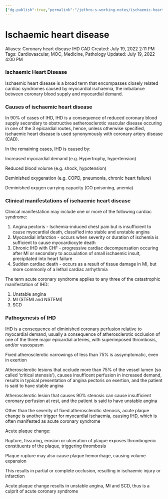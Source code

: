 ```yaml
---
{"dg-publish":true,"permalink":"/jethro-s-working-notes/ischaemic-heart-disease/","dgPassFrontmatter":true}
---
```



# Ischaemic heart disease

Aliases: Coronary heart disease
IHD
CAD
Created: July 19, 2022 2:11 PM
Tags: Cardiovascular, MOC, Medicine, Pathology
Updated: July 19, 2022 4:00 PM

### Ischaemic Heart Disease

Ischaemic heart disease is a broad term that encompasses closely related cardiac syndromes caused by myocardial ischaemia, the imbalance between coronary blood supply and myocardial demand.

### Causes of ischaemic heart disease

In 90% of cases of IHD, IHD is a consequence of reduced coronary blood supply secondary to obstructive aetherosclerotic vascular disease occuring in one of the 3 epicardial routes, hence, unless otherwise specified, ischaemic heart disease is used synonymously with coronary artery disease (CAD).

In the remaining cases, IHD is caused by:

Increased myocardial demand (e.g. Hypertrophy, hypertension)

Reduced blood volume (e.g. shock, hypotension)

Deminished oxygenation (e.g. COPD, pneumonia, chronic heart failure)

Deminished oxygen carrying capacity (CO poisoning, anemia)

### Clinical manifestations of ischaemic heart disease

Clinical manifestation may include one or more of the following cardiac syndrome:

1. Angina pectoris - Ischemia-induced chest pain but is insufficient to cause myocardial death, classified into stable and unstable angina
2. Myocardial infarction - occurs when severity or duration of ischemia is sufficient to cause myocardiocyte death
3. Chronic IHD with CHF - progressive cardiac decompensation occuring after MI or secondary to accuulation of small ischaemic insult, precipitated into heart failure
4. Sudden cardiac death - occurs as a result of tissue damage in MI, but more commonly of a lethal cardiac arrhythmia

The term acute coronary syndrome applies to any three of the catastrophic manifestation of IHD:

1. Unstable angina
2. MI (STEMI and NSTEMI)
3. SCD

### Pathogenesis of IHD

IHD is a consequence of diminished coronary perfusion relative to myocardial demand, usually a consequence of atherosclerotic occlusion of one of the three major epicardial arteries, with superimposed thrombosis, and/or vasospasm

Fixed atherosclerotic narrowings of less than 75% is assymptomatic, even in exertion

Atherosclerotic lesions that occlude more than 75% of the vessel lumen (so called ‘critical stenosis’), causes insufficent perfusion in increased demand, results in typical presentation of angina pectoris on exertion, and the patient is said to have stable angina

Atherosclerotic lesion that causes 90% stenosis can cause insufficient coronary perfusion at rest, and the patient is said to have unstable angina

Other than the severity of fixed atherosclerotic stenosis, acute plaque change is another trigger for myocardial ischaemia, causing IHD, which is often manifested as acute coronary syndrome

Acute plaque change:

Rupture, fissuring, erosion or ulceration of plaque exposes thrombogenic constituents of the plaque, triggering thrombosis

Plaque rupture may also cause plaque hemorrhage, causing volume expansion

This results in partial or complete occlusion, resulting in ischaemic injury or infarction

Acute plaque change results in unstable angina, MI and SCD, thus is a culprit of acute coronary syndrome